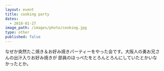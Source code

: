 ```yaml
---
layout: event
title: cooking party
dates:
  - 2018-01-27
image_path: /images/photo/cooking.jpg
type: other
published: false
---
```

なぜか突然たこ焼き＆お好み焼きパーティーをやった会です。大阪人の勇お兄さんの出汁入りお好み焼きが
部員のほっぺたをとろんとろんにしていたとかいなかったとか。
